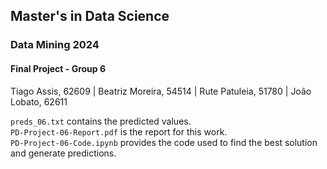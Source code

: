 ## Master's in Data Science

### Data Mining 2024
#### Final Project - Group 6

Tiago Assis, 62609 | Beatriz Moreira, 54514 | Rute Patuleia, 51780 | João Lobato, 62611

`preds_06.txt` contains the predicted values. \
`PD-Project-06-Report.pdf` is the report for this work. \
`PD-Project-06-Code.ipynb` provides the code used to find the best solution and generate predictions.
